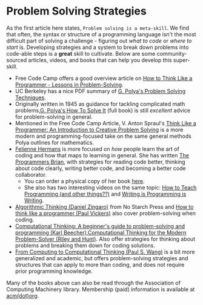 # Problem Solving Strategies


As the first article here states, `Problem solving is a meta-skill`.
We find that often, the syntax or structure of a programming language isn't the most difficult part of solving a challenge - figuring out _what to code_ or _where to start_ is.
Developing strategies and a system to break down problems into code-able steps is a **great** skill to cultivate.
Below are some community-sourced articles, videos, and books that can help you develop this super-skill.


- Free Code Camp offers a good overview article on [How to Think Like a Programmer - Lessons in Problem-Solving][free-code-camp-think-like-a-programmer].
- UC Berkeley has a nice PDF summary of [G. Polya's Problem Solving Techniques][g-polya-how-to-solve-it-summary].
- Originally written in 1945 as guidance for tackling complicated math problems,[G. Polya's How To Solve It][g-polya-how-to-solve-it] (full book) is still _excellent_ advice for problem-solving in general.
- Mentioned in the Free Code Camp Article, V. Anton Spraul's [Think Like a Programmer: An Introduction to Creative Problem Solving][v-anton-spraul-think-like-a-programmer] is a more modern and programming-focused take on the same general methods Polya outlines for mathematics.
- [Felienne Hermans][felienne-hermans] is more focused on _how_ people learn the art of coding and how that maps to learning in general.
  She has written [The Programmers Brian][programmers-brain-free-online], with strategies for reading code better, thinking about code clearly, writing better code, and becoming a better code collaborator.
  - You can order a physical copy of her book [here][programmers-brain-manning].
  - She also has two interesting videos on the same topic: [How to Teach Programming (and other things??)][felienne-hermans-how-to-teach-programming] and [Writing is Programming is Writing][felienne-hermans-programming-is-writing-is-programming].
- [Algorithmic Thinking (Daniel Zingaro)][daniel-zingaro-algorithmic-thinking] from No Starch Press and [How to think like a programmer (Paul Vickers)][paul-vickers-how-to-think-like-a-programmer] also cover problem-solving when coding.
- [Computational Thinking: A beginner's guide to problem-solving and programming (Karl Beecher)][beecher-computational-thinking],[Computational Thinking for the Modern Problem-Solver (Riley and Hunt)][riley-and-hunt-computational-thinking]. Also offer strategies for thinking about problems and breaking them down for coding solutions.
- [From Computing to Computational Thinking (Paul S. Wang)][wang-computational-thinking] is a bit more generalized and academic, but offers problem-solving strategies and structures that can apply to more than coding, and does not require prior programming knowledge.

Many of the books above can also be read through the Association of Computing Machinery library.
Membership (paid) information is available at [acm(dot)org][association-for-computing-machinery].


[association-for-computing-machinery]: https://www.acm.org/membership/membership-benefits
[daniel-zingaro-algorithmic-thinking]: https://nostarch.com/algorithmic-thinking
[felienne-hermans-how-to-teach-programming]: https://www.youtube.com/watch?v=g1ib43q3uXQ
[felienne-hermans-programming-is-writing-is-programming]: https://www.youtube.com/watch?v=uO3a4HIBDU4
[felienne-hermans]: https://www.felienne.com/
[free-code-camp-think-like-a-programmer]: https://www.freecodecamp.org/news/how-to-think-like-a-programmer-lessons-in-problem-solving-d1d8bf1de7d2/
[g-polya-how-to-solve-it-summary]: https://math.berkeley.edu/~gmelvin/polya.pdf
[g-polya-how-to-solve-it]: https://press.princeton.edu/books/paperback/9780691164076/how-to-solve-it
[paul-vickers-how-to-think-like-a-programmer]: https://www.researchgate.net/publication/236270907_How_to_Think_like_a_Programmer_Problem_Solving_for_the_Bewildered
[programmers-brain-free-online]: https://www.manning.com/books/the-programmers-brain#toc
[programmers-brain-manning]: https://www.manning.com/books/the-programmers-brain
[v-anton-spraul-think-like-a-programmer]: https://archive.org/details/think-like-a-programmer/page/n19/mode/2up
[beecher-computational-thinking]: https://www.karlbeecher.com/project/ct
[riley-and-hunt-computational-thinking]: https://www.amazon.com/Computational-Thinking-Problem-Textbooks-Computing-ebook/dp/B00IZL9NQI
[wang-computational-thinking]: https://www.amazon.com/Computing-Computational-Thinking-Paul-Wang-dp-1482217651/dp/1482217651/ref=mt_other?_encoding=UTF8&me=&qid=
